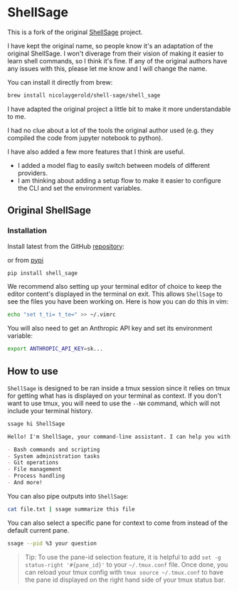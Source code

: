 # ShellSage

This is a fork of the original [ShellSage](https://github.com/AnswerDotAI/shell_sage) project.

I have kept the original name, so people know it's an adaptation of the original ShellSage. I won't diverage from their vision of making it easier to learn shell commands, so I think it's fine. If any of the original authors have any issues with this, please let me know and I will change the name.

You can install it directly from brew:

```sh
brew install nicolaygerold/shell-sage/shell_sage
```

I have adapted the original project a little bit to make it more understandable to me.

I had no clue about a lot of the tools the original author used (e.g. they compiled the code from jupyter notebook to python).

I have also added a few more features that I think are useful.
- I added a model flag to easily switch between models of different providers.
- I am thinking about adding a setup flow to make it easier to configure the CLI and set the environment variables.


## Original ShellSage

### Installation

Install latest from the GitHub
[repository](https://github.com/AnswerDotAI/shell_sage):

or from [pypi](https://pypi.org/project/shell_sage/)

```sh
pip install shell_sage
```

We recommend also setting up your terminal editor of choice to keep the editor content's displayed in the terminal on exit. This allows `ShellSage` to see the files you have been working on. Here is how you can do this in vim:

```sh
echo "set t_ti= t_te=" >> ~/.vimrc
```

You will also need to get an Anthropic API key and set its environment variable:

```sh
export ANTHROPIC_API_KEY=sk...
```

## How to use

`ShellSage` is designed to be ran inside a tmux session since it relies on tmux for getting what has is displayed on your terminal as context. If you don't want to use tmux, you will need to use the `--NH` command, which will not include your terminal history.

```sh
ssage hi ShellSage
```

```markdown
Hello! I'm ShellSage, your command-line assistant. I can help you with:

- Bash commands and scripting
- System administration tasks
- Git operations
- File management
- Process handling
- And more!
```

You can also pipe outputs into `ShellSage`:

```sh
cat file.txt | ssage summarize this file
```

You can also select a specific pane for context to come from instead of the default current pane.

```sh
ssage --pid %3 your question
```

> Tip: To use the pane-id selection feature, it is helpful to add `set -g status-right '#{pane_id}'` to your `~/.tmux.conf` file.  Once done, you can reload your tmux config with `tmux source ~/.tmux.conf` to have the pane id displayed on the right hand side of your tmux status bar.
